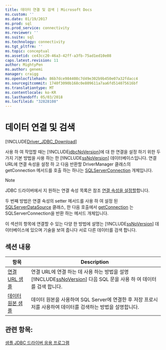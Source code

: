 ```yaml
---
title: 데이터 연결 및 검색 | Microsoft Docs
ms.custom: ''
ms.date: 01/19/2017
ms.prod: sql
ms.prod_service: connectivity
ms.reviewer: ''
ms.suite: sql
ms.technology: connectivity
ms.tgt_pltfrm: ''
ms.topic: conceptual
ms.assetid: ce43cc20-46a3-42ff-a3fb-75ad1ed10e08
caps.latest.revision: 11
author: MightyPen
ms.author: genemi
manager: craigg
ms.openlocfilehash: 86b7dce984408c7d49e302b9b450e07a32fdacc4
ms.sourcegitcommit: 1740f3090b168c0e809611a7aa6fd514075616bf
ms.translationtype: MT
ms.contentlocale: ko-KR
ms.lasthandoff: 05/03/2018
ms.locfileid: "32828108"
---
```

# <a name="connecting-and-retrieving-data"></a>데이터 연결 및 검색
[!INCLUDE[Driver_JDBC_Download](../../../includes/driver_jdbc_download.md)]

  사용 하 여 작업할 때는 [!INCLUDE[jdbcNoVersion](../../../includes/jdbcnoversion_md.md)]에 대 한 연결을 설정 하기 위한 두 가지 기본 방법을 사용 하는 한 [!INCLUDE[ssNoVersion](../../../includes/ssnoversion_md.md)] 데이터베이스입니다. 연결 URL에 연결 속성을 설정 하 고 다음 반환할 DriverManager 클래스의 getConnection 메서드를 호출 하는 하나는 [SQLServerConnection](../../../connect/jdbc/reference/sqlserverconnection-class.md) 개체입니다.  
  
> [!NOTE]  
>  JDBC 드라이버에서 지 원하는 연결 속성 목록은 참조 [연결 속성을 설정할](../../../connect/jdbc/setting-the-connection-properties.md)합니다.  
  
 두 번째 방법은 연결 속성의 setter 메서드를 사용 하 여 설정 된 [SQLServerDataSource](../../../connect/jdbc/reference/sqlserverdatasource-class.md) 클래스, 한 다음 호출에서 [getConnection](../../../connect/jdbc/reference/getconnection-method-sqlserverdatasource.md) 는 SQLServerConnection을 반환 하는 메서드 개체입니다.  
  
 이 섹션의 항목에 연결할 수 있는 다양 한 방법에 설명는 [!INCLUDE[ssNoVersion](../../../includes/ssnoversion_md.md)] 데이터베이스에 있으며 기술을 보여 줍니다 서로 다른 데이터를 검색 합니다.  
  
## <a name="in-this-section"></a>섹션 내용  
  
|항목|Description|  
|-----------|-----------------|  
|[연결 URL 샘플](../../../connect/jdbc/connection-url-sample.md)|연결 URL에 연결 하는 데 사용 하는 방법을 설명 [!INCLUDE[ssNoVersion](../../../includes/ssnoversion_md.md)] 다음 SQL 문을 사용 하 여 데이터를 검색 합니다.|  
|[데이터 원본 샘플](../../../connect/jdbc/data-source-sample.md)|데이터 원본을 사용하여 SQL Server에 연결한 후 저장 프로시저를 사용하여 데이터를 검색하는 방법을 설명합니다.|  
  
## <a name="see-also"></a>관련 항목:  
 [샘플 JDBC 드라이버 응용 프로그램](../../../connect/jdbc/sample-jdbc-driver-applications.md)  
  
  
